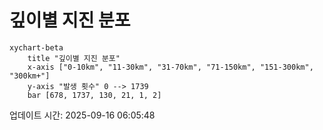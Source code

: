 # 깊이별 지진 분포

```mermaid
xychart-beta
    title "깊이별 지진 분포"
    x-axis ["0-10km", "11-30km", "31-70km", "71-150km", "151-300km", "300km+"]
    y-axis "발생 횟수" 0 --> 1739
    bar [678, 1737, 130, 21, 1, 2]
```

업데이트 시간: 2025-09-16 06:05:48
